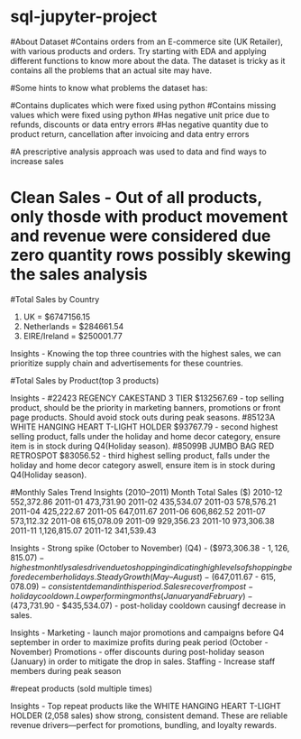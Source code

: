 # sql-jupyter-project

#About Dataset
#Contains orders from an E-commerce site (UK Retailer), with various products and orders. Try starting with EDA and applying different functions to know more about the data. The dataset is tricky as it contains all the problems that an actual site may have.

#Some hints to know what problems the dataset has:

#Contains duplicates which were fixed using python
#Contains missing values which were fixed using python
#Has negative unit price due to refunds, discounts or data entry errors 
#Has negative quantity due to product return, cancellation after invoicing and data entry errors

#A prescriptive analysis approach was used to data and find ways to increase sales

# Clean Sales - Out of all products, only thosde with product movement and revenue were considered due zero quantity rows possibly skewing the sales analysis

#Total Sales by Country
1. UK = $6747156.15
2. Netherlands = $284661.54
3. EIRE/Ireland = $250001.77

Insights -
Knowing the top three countries with the highest sales, we can prioritize supply chain and advertisements for these countries. 

#Total Sales by Product(top 3 products)

Insights -
#22423	REGENCY CAKESTAND 3 TIER	$132567.69 - top selling product, should be the priority in marketing banners, promotions or front page products. Should avoid stock outs during peak seasons. 
#85123A	WHITE HANGING HEART T-LIGHT HOLDER	$93767.79 - second highest selling product, falls under the holiday and home decor category, ensure item is in stock during Q4(Holiday season).
#85099B	JUMBO BAG RED RETROSPOT	$83056.52 - third highest selling product, falls under the holiday and home decor category aswell, ensure item is in stock during Q4(Holiday season).

#Monthly Sales Trend Insights (2010–2011)
Month	Total Sales ($)
2010-12	552,372.86
2011-01	473,731.90
2011-02	435,534.07
2011-03	578,576.21
2011-04	425,222.67
2011-05	647,011.67
2011-06	606,862.52
2011-07	573,112.32
2011-08	615,078.09
2011-09	929,356.23
2011-10	973,306.38
2011-11	1,126,815.07
2011-12	341,539.43

Insights -
Strong spike (October to November) (Q4) - ($973,306.38 - $1,126,815.07) - highest monhtly sales driven due to shopping indicating high levels of shopping before december holidays.  
Steady Growth (May–August) - ($647,011.67 - $615,078.09) - consistent demand in this period. Sales recover from post-holiday cooldown. 
Low performing months(January and February) - ($473,731.90 - $435,534.07) -  post-holiday cooldown causingf decrease in sales. 

Insights - 
Marketing - launch major promotions and campaigns before Q4 september in order to maximize profits during peak period (October - November)
Promotions - offer discounts during post-holiday season (January) in order to mitigate the drop in sales. 
Staffing - Increase staff members during peak season 

#repeat products (sold multiple times)

Insights -
Top repeat products like the WHITE HANGING HEART T-LIGHT HOLDER (2,058 sales) show strong, consistent demand. These are reliable revenue drivers—perfect for promotions, bundling, and loyalty rewards.
